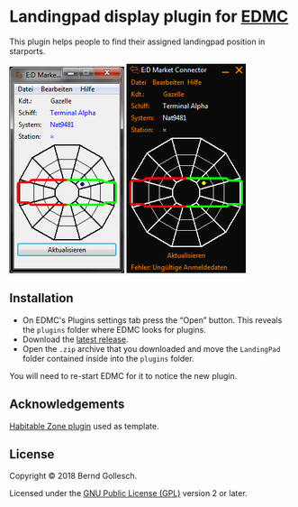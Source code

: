 # Landingpad display plugin for [EDMC](https://github.com/Marginal/EDMarketConnector/wiki)

This plugin helps people to find their assigned landingpad position in starports.

![Screenshot](images/Default.png)
![Screenshot](images/Dark.png)

## Installation

* On EDMC's Plugins settings tab press the “Open” button. This reveals the `plugins` folder where EDMC looks for plugins.
* Download the [latest release](https://github.com/bgol/LandingPad/releases/latest).
* Open the `.zip` archive that you downloaded and move the `LandingPad` folder contained inside into the `plugins` folder.

You will need to re-start EDMC for it to notice the new plugin.

## Acknowledgements

[Habitable Zone plugin](https://github.com/Marginal/HabZone) used as template.

## License

Copyright © 2018 Bernd Gollesch.

Licensed under the [GNU Public License (GPL)](http://www.gnu.org/licenses/gpl-2.0.html) version 2 or later.
